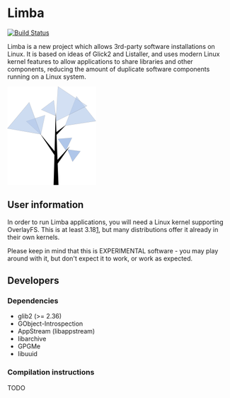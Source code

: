 Limba
==============
[![Build Status](https://travis-ci.org/ximion/limba.svg?branch=master)](https://travis-ci.org/ximion/limba)

Limba is a new project which allows 3rd-party software installations on Linux.
It is based on ideas of Glick2 and Listaller, and uses modern Linux kernel features
to allow applications to share libraries and other components, reducing the amount
of duplicate software components running on a Linux system.

![Limba logo](data/limba-small.png "Logo")

## User information
In order to run Limba applications, you will need a Linux kernel supporting OverlayFS.
This is at least 3.18[1], but many distributions offer it already in their own kernels.

Please keep in mind that this is EXPERIMENTAL software - you may play around with it,
but don't expect it to work, or work as expected.

[1]: http://lwn.net/Articles/618140/

## Developers

### Dependencies

 * glib2 (>= 2.36)
 * GObject-Introspection
 * AppStream (libappstream)
 * libarchive
 * GPGMe
 * libuuid

### Compilation instructions
 TODO


